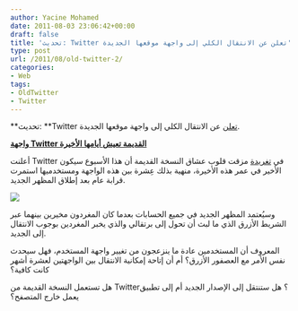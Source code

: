 ```yaml
---
author: Yacine Mohamed
date: 2011-08-03 23:06:42+00:00
draft: false
title: 'تحديث: Twitter تعلن عن الانتقال الكلي إلى واجهة موقعها الجديدة'
type: post
url: /2011/08/old-twitter-2/
categories:
- Web
tags:
- OldTwitter
- Twitter
---
```


**تحديث: **Twitter [تعلن](https://twitter.com/#!/twitter/status/100648586638929920) عن الانتقال الكلي إلى واجهة موقعها الجديدة.







[**واجهة Twitter القديمة تعيش أيامها الأخيرة**](https://www.it-scoop.com/2011/08/old-twitter-2/)




أعلنت Twitter في [تغريدة](https://twitter.com/#%21/twitter/statuses/98536320728694784) مزقت قلوب عشاق النسخة القديمة أن هذا الأسبوع سيكون الأخير في عمر هذه الأخيرة، منهية بذلك عِشرة بين هذه الواجهة ومستخدميها استمرت قرابة عام بعد إطلاق المظهر الجديد.




[![](https://www.it-scoop.com/wp-content/uploads/2011/08/old-twitter.png)
](https://www.it-scoop.com/2011/08/old-twitter-2/)




وسيُعتمد المظهر الجديد في جميع الحسابات بعدما كان المغردون مخيرين بينهما عبر الشريط الأزرق الذي ما لبث أن تحول إلى برتقالي والذي يخبر المغردين بوجوب الانتقال إلى الجديد.




المعروف أن المستخدمين عادة ما ينزعجون من تغيير واجهة المستخدم، فهل سيحدث نفس الأمر مع العصفور الأزرق؟ أم أن إتاحة إمكانية الانتقال بين الواجهتين لعشرة أشهر كانت كافية؟




هل تستعمل النسخة القديمة من Twitter؟ هل ستنتقل إلى الإصدار الجديد أم إلى تطبيق يعمل خارج المتصفح؟
